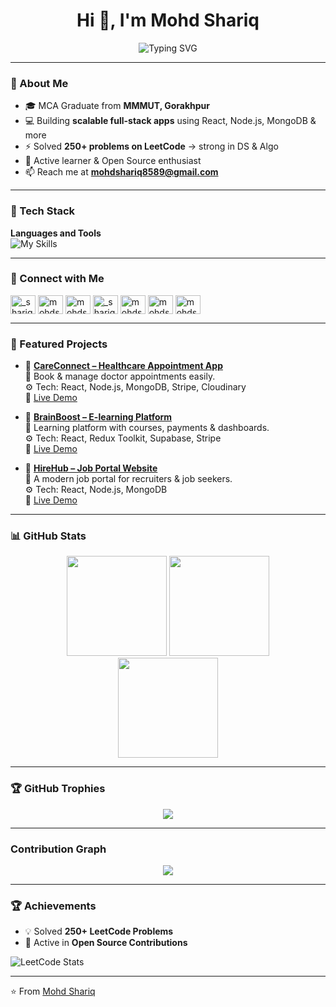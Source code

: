<h1 align="center">Hi 👋, I'm Mohd Shariq</h1>

<p align="center">
  <img src="https://readme-typing-svg.herokuapp.com?font=Fira+Code&size=26&pause=500&color=00FFFF&center=true&vCenter=true&width=700&lines=Full+Stack+Developer;React+%26+Node.js+Specialist+⚛️;Passionate+Problem+Solver+⚡;Always+Exploring+New+Technologies+🚀;Focused+on+User+Experience+🎯" alt="Typing SVG" />
</p>

---

### 🧠 About Me  
- 🎓 MCA Graduate from **MMMUT, Gorakhpur**  
- 💻 Building **scalable full-stack apps** using React, Node.js, MongoDB & more  
- ⚡ Solved **250+ problems on LeetCode** → strong in DS & Algo  
- 🌱 Active learner & Open Source enthusiast  
- 📫 Reach me at **mohdshariq8589@gmail.com**

---

### 🚀 Tech Stack  

**Languages and Tools**  
<img src="https://skillicons.dev/icons?i=c,cpp,java,js,python,go,html,css,bootstrap,tailwind,materialui,react,nodejs,express,firebase,hibernate,mysql,postgres,mongodb,dynamodb,vscode,androidstudio,idea,eclipse,pycharm,git,github,npm,postman,docker,aws,maven,bash" alt="My Skills">

---

### 🔗 Connect with Me  

<p align="left">
<a href="https://twitter.com/_shariq__" target="blank"><img align="center" src="https://raw.githubusercontent.com/rahuldkjain/github-profile-readme-generator/master/src/images/icons/Social/twitter.svg" alt="_shariq__" height="30" width="40" /></a>
<a href="https://www.linkedin.com/in/mohdshariq01/" target="blank"><img align="center" src="https://raw.githubusercontent.com/rahuldkjain/github-profile-readme-generator/master/src/images/icons/Social/linked-in-alt.svg" alt="mohdshariq01" height="30" width="40" /></a>
<a href="https://www.facebook.com/mohdshariq01" target="blank"><img align="center" src="https://raw.githubusercontent.com/rahuldkjain/github-profile-readme-generator/master/src/images/icons/Social/facebook.svg" alt="mohdshariq01" height="30" width="40" /></a>
<a href="https://www.instagram.com/_shariq______/?hl=en" target="blank"><img align="center" src="https://raw.githubusercontent.com/rahuldkjain/github-profile-readme-generator/master/src/images/icons/Social/instagram.svg" alt="_shariq______" height="30" width="40" /></a>
<a href="https://www.hackerrank.com/mohdshariq8589" target="blank"><img align="center" src="https://raw.githubusercontent.com/rahuldkjain/github-profile-readme-generator/master/src/images/icons/Social/hackerrank.svg" alt="mohdshariq8589" height="30" width="40" /></a>
<a href="https://www.leetcode.com/mohdshariq8589" target="blank"><img align="center" src="https://raw.githubusercontent.com/rahuldkjain/github-profile-readme-generator/master/src/images/icons/Social/leet-code.svg" alt="mohdshariq8589" height="30" width="40" /></a>
<a href="https://www.geeksforgeeks.org/user/mohdshariq8589/" target="blank"><img align="center" src="https://raw.githubusercontent.com/rahuldkjain/github-profile-readme-generator/master/src/images/icons/Social/geeks-for-geeks.svg" alt="mohdshariq8589" height="30" width="40" /></a>
</p>


---

### 📌 Featured Projects  

- 🔗 [**CareConnect – Healthcare Appointment App**](https://github.com/mohdshariq-8589/careconnect)  
  📌 Book & manage doctor appointments easily.  
  ⚙️ Tech: React, Node.js, MongoDB, Stripe, Cloudinary  
  🚀 [Live Demo](https://careconnect.vercel.app)  

- 🔗 [**BrainBoost – E-learning Platform**](https://github.com/mohdshariq-8589/brainboost)  
  📌 Learning platform with courses, payments & dashboards.  
  ⚙️ Tech: React, Redux Toolkit, Supabase, Stripe  
  🚀 [Live Demo](https://brainboost.vercel.app)  

- 🔗 [**HireHub – Job Portal Website**](https://github.com/mohdshariq-8589/hirehub)  
  📌 A modern job portal for recruiters & job seekers.  
  ⚙️ Tech: React, Node.js, MongoDB  
  🚀 [Live Demo](https://hirehub.vercel.app)  

---

### 📊 GitHub Stats  

<p align="center">
  <img src="https://github-readme-stats.vercel.app/api?username=mohdshariq-8589&show_icons=true&theme=radical" height="160"/>
  <img src="https://github-readme-streak-stats.herokuapp.com/?user=mohdshariq-8589&theme=radical" height="160"/>
  <br/>
  <img src="https://github-readme-stats.vercel.app/api/top-langs/?username=mohdshariq-8589&layout=compact&theme=radical" height="160"/>
</p>

---

### 🏆 GitHub Trophies  

<p align="center">
  <img src="https://github-profile-trophy.vercel.app/?username=mohdshariq-8589&theme=radical&no-frame=true&margin-w=15&row=1"/>
</p>

---

###  Contribution Graph 

<p align="center">
  <img src="https://github-readme-activity-graph.vercel.app/graph?username=mohdshariq-8589&theme=react-dark&hide_border=true&area=true"/>
</p>

---

### 🏆 Achievements  

- 💡 Solved **250+ LeetCode Problems**  
- 🥇 Active in **Open Source Contributions**  

![LeetCode Stats](https://leetcard.jacoblin.cool/mohdshariq8589?theme=dark&font=Source%20Code%20Pro)  

---

⭐️ From [Mohd Shariq](https://github.com/mohdshariq-8589)
